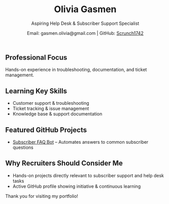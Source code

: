 <!DOCTYPE html>
<html lang="en">
<head>
<meta charset="UTF-8">
<meta name="viewport" content="width=device-width, initial-scale=1.0">


</head>
<body>

<header>
    <h1>Olivia Gasmen</h1>
    <p>Aspiring Help Desk & Subscriber Support Specialist</p>
    <p>Email: gasmen.olivia@gmail.com | GitHub: <a href="https://github.com/YourUsername" target="_blank">Scrunch1742</a></p>
</header>

<section>
    <h2>Professional Focus</h2>
    <p>Hands-on experience in troubleshooting, documentation, and ticket management. </p>
</section>

<section>
    <h2>Learning Key Skills</h2>
    <ul>
        <li>Customer support & troubleshooting</li>
        <li>Ticket tracking & issue management</li>
        <li>Knowledge base & support documentation</li>
   
</section>

<section>
    <h2>Featured GitHub Projects</h2>
    <ul>
        <li>
            <a class="project-link" href="https://github.com/YourUsername/subscriber-faq-bot" target="_blank">Subscriber FAQ Bot</a> – Automates answers to common subscriber questions
        </li>
        
         
            
</section>

<section>
    <h2>Why Recruiters Should Consider Me</h2>
    <ul>
        <li>Hands-on projects directly relevant to subscriber support and help desk tasks</li>
        <li>Active GitHub profile showing initiative & continuous learning</li>
    </ul>
</section>

<footer>
    Thank you for visiting my portfolio!
</footer>

</body>
</html>

